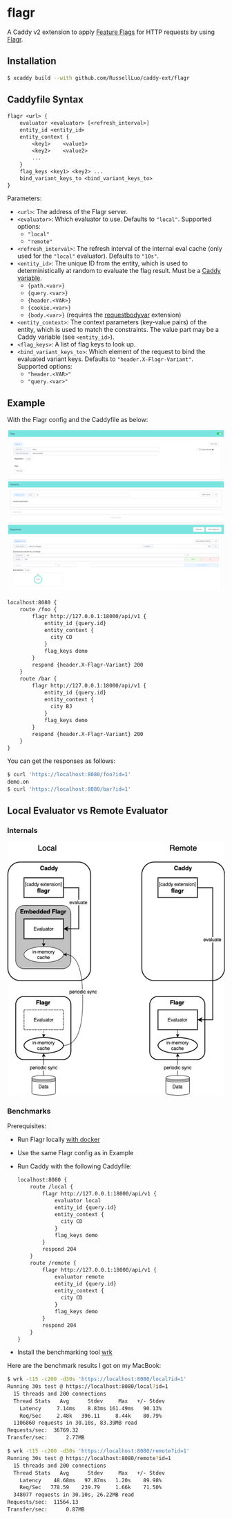 # flagr

A Caddy v2 extension to apply [Feature Flags][1] for HTTP requests by using [Flagr][2].


## Installation

```bash
$ xcaddy build --with github.com/RussellLuo/caddy-ext/flagr
```

## Caddyfile Syntax

```
flagr <url> {
    evaluator <evaluator> [<refresh_interval>]
    entity_id <entity_id>
    entity_context {
        <key1>    <value1>
        <key2>    <value2>
        ...
    }
    flag_keys <key1> <key2> ...
    bind_variant_keys_to <bind_variant_keys_to>
}
```

Parameters:

- `<url>`: The address of the Flagr server.
- `<evaluator>`: Which evaluator to use. Defaults to `"local"`. Supported options:
    + `"local"`
    + `"remote"`
- `<refresh_interval>`: The refresh interval of the internal eval cache (only used for the `"local"` evaluator). Defaults to `"10s"`.
- `<entity_id>`: The unique ID from the entity, which is used to deterministically at random to evaluate the flag result. Must be a [Caddy variable][3].
    + `{path.<var>}`
    + `{query.<var>}`
    + `{header.<VAR>}`
    + `{cookie.<var>}`
    + `{body.<var>}` (requires the [requestbodyvar](https://github.com/RussellLuo/caddy-ext/tree/master/requestbodyvar) extension)
- `<entity_context>`: The context parameters (key-value pairs) of the entity, which is used to match the constraints. The value part may be a Caddy variable (see `<entity_id>`).
- `<flag_keys>`: A list of flag keys to look up.
- `<bind_variant_keys_to>`: Which element of the request to bind the evaluated variant keys. Defaults to `"header.X-Flagr-Variant"`. Supported options:
    + `"header.<VAR>"`
    + `"query.<var>"`


## Example

With the Flagr config and the Caddyfile as below:

![flagr-config](flagr-config.png)

```
localhost:8080 {
    route /foo {
        flagr http://127.0.0.1:18000/api/v1 {
            entity_id {query.id}
            entity_context {
              city CD
            }
            flag_keys demo
        }
        respond {header.X-Flagr-Variant} 200
    }
    route /bar {
        flagr http://127.0.0.1:18000/api/v1 {
            entity_id {query.id}
            entity_context {
              city BJ
            }
            flag_keys demo
        }
        respond {header.X-Flagr-Variant} 200
    }
}
```

You can get the responses as follows:

```bash
$ curl 'https://localhost:8080/foo?id=1'
demo.on
$ curl 'https://localhost:8080/bar?id=1'
```


## Local Evaluator vs Remote Evaluator

### Internals

![local-vs-remote](local-vs-remote.png)

### Benchmarks

Prerequisites:

- Run Flagr locally [with docker][4]
- Use the same Flagr config as in Example
- Run Caddy with the following Caddyfile:

    ```
    localhost:8080 {
        route /local {
            flagr http://127.0.0.1:18000/api/v1 {
                evaluator local
                entity_id {query.id}
                entity_context {
                  city CD
                }
                flag_keys demo
            }
            respond 204
        }
        route /remote {
            flagr http://127.0.0.1:18000/api/v1 {
                evaluator remote
                entity_id {query.id}
                entity_context {
                  city CD
                }
                flag_keys demo
            }
            respond 204
        }
    }
    ```
- Install the benchmarking tool [wrk][5]

Here are the benchmark results I got on my MacBook:

```bash
$ wrk -t15 -c200 -d30s 'https://localhost:8080/local?id=1'
Running 30s test @ https://localhost:8080/local?id=1
  15 threads and 200 connections
  Thread Stats   Avg      Stdev     Max   +/- Stdev
    Latency     7.14ms    8.83ms 161.49ms   90.13%
    Req/Sec     2.48k   396.11     8.44k    80.79%
  1106860 requests in 30.10s, 83.39MB read
Requests/sec:  36769.32
Transfer/sec:      2.77MB
```
```bash
$ wrk -t15 -c200 -d30s 'https://localhost:8080/remote?id=1'
Running 30s test @ https://localhost:8080/remote?id=1
  15 threads and 200 connections
  Thread Stats   Avg      Stdev     Max   +/- Stdev
    Latency    48.68ms   97.87ms   1.20s    89.98%
    Req/Sec   778.59    239.79     1.66k    71.50%
  348077 requests in 30.10s, 26.22MB read
Requests/sec:  11564.13
Transfer/sec:      0.87MB
```


[1]: https://martinfowler.com/articles/feature-toggles.html
[2]: https://github.com/checkr/flagr
[3]: https://caddyserver.com/docs/caddyfile/concepts#placeholders
[4]: https://checkr.github.io/flagr/#/home?id=run
[5]: https://github.com/wg/wrk